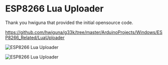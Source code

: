 # ESP8266 Lua Uploader

Thank you hwiguna that provided the initial opensource code.

https://github.com/hwiguna/g33k/tree/master/ArduinoProjects/Windows/ESP8266_Related/LuaUploader

![ESP8266 Lua Uploader](https://raw.githubusercontent.com/JeffCost/ESP8266_Lua_Uploader/master/screenshots/lua_uploader1.png "ESP8266 Lua Uploader")


![ESP8266 Lua Uploader](https://raw.githubusercontent.com/JeffCost/ESP8266_Lua_Uploader/master/screenshots/lua_uploader2.png "ESP8266 Lua Uploader")
